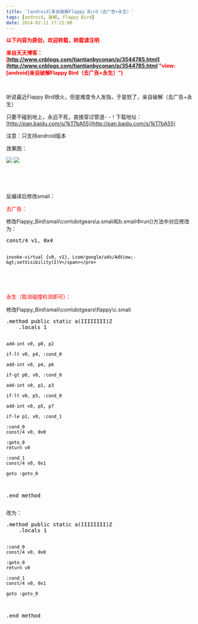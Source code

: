 ```yaml
---
title: '[android]亲自破解Flappy Bird（去广告+永生）'
tags: [android, 破解, Flappy Bird]
date: 2014-02-11 17:21:00
---
```


<span style="color: #ff0000;">**以下内容为原创，欢迎转载，转载请注明**</span>

<span style="color: #ff0000;">**来自天天博客：[http://www.cnblogs.com/tiantianbyconan/p/3544785.html](http://www.cnblogs.com/tiantianbyconan/p/3544785.html "view: [android]亲自破解Flappy Bird（去广告+永生）")<span>&nbsp;</span>**</span>

&nbsp;

<span>听说最近Flappy Bird很火，但是难度令人发指，于是怒了，亲自破解（去广告+永生）</span>

<span>只要不碰到地上，永远不死，直接穿过管道- -！下载地址：</span>[http://pan.baidu.com/s/1kT7bA55](http://pan.baidu.com/s/1kT7bA55)

注意：只支持android版本

效果图：

![](http://images.cnitblog.com/blog/378300/201402/111729388451360.png)&nbsp;![](http://images.cnitblog.com/blog/378300/201402/111730054144409.png)

&nbsp;

&nbsp;

反编译后修改smali：

<span style="color: #ff0000;">去广告：</span>

修改Flappy_Bird\smali\com\dotgears\a.smali和b.smali中run()方法中对应修改为：

<div class="cnblogs_code">
<pre><span style="color: #000000;">const/4 v1, 0x4

    invoke-virtual {v0, v1}, Lcom/google/ads/AdView;-&gt;setVisibility(I)V</span></pre>
</div>

&nbsp;

<span style="line-height: 1.5; color: #ff0000;">永生（取消碰撞检测即可）：</span>

修改Flappy_Bird\smali\com\dotgears\flappy\c.smali

<div class="cnblogs_code">
<pre><span style="color: #000000;">.method public static a(IIIIIIII)Z
    .locals 1

    add-int v0, p0, p2

    if-lt v0, p4, :cond_0

    add-int v0, p4, p6

    if-gt p0, v0, :cond_0

    add-int v0, p1, p3

    if-lt v0, p5, :cond_0

    add-int v0, p5, p7

    if-le p1, v0, :cond_1

    :cond_0
    const/4 v0, 0x0

    :goto_0
    return v0

    :cond_1
    const/4 v0, 0x1

    goto :goto_0
.end method</span></pre>
</div>

改为：

<div class="cnblogs_code">
<pre><span style="color: #000000;">.method public static a(IIIIIIII)Z
    .locals 1

    :cond_0
    const/4 v0, 0x0

    :goto_0
    return v0

    :cond_1
    const/4 v0, 0x1

    goto :goto_0
.end method</span></pre>
</div>

&nbsp;

